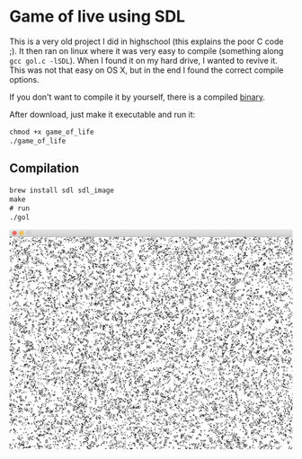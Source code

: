 # Game of live using SDL

This is a very old project I did in highschool (this explains the poor C code ;). It then ran on linux where it was very easy to compile (something along `gcc gol.c -lSDL`). When I found it on my hard drive, I wanted to revive it. This was not that easy on OS X, but in the end I found the correct compile options.

If you don't want to compile it by yourself, there is a compiled [binary](https://raw.githubusercontent.com/jo-m/gameoflife-sdl/master/game_of_life).

After download, just make it executable and run it:

    chmod +x game_of_life
    ./game_of_life

## Compilation

    brew install sdl sdl_image
    make
    # run
    ./gol

![image](screenshot.png)
